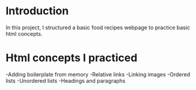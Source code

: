 # Introduction
In this project, I structured a basic food recipes webpage to practice basic html concepts.

# Html concepts I practiced
  -Adding boilerplate from memory
  -Relative links
  -Linking images
  -Ordered lists
  -Unordered lists
  -Headings and paragraphs
